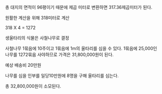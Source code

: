 총 대지의 면적이 96평이기 때문에 제곱 미터로 변환하면 317.36제곱미터가 된다.

원활한 계산을 위해 318미터로 계산

318 X 4 = 1272

생울타리의 식물은 사철나무로 결정

사철나무 1묶음에 10주이고 1묶음에 1m의 울타리를 심을 수 있다.
1묶음에 25,000인 나무를 1272묶음 사야하므로 가격은 31,800,000원이 된다.

예상 배송비 20만원 

나무를 심을 인부를 일당10만원에 8명을 구해 울타리를 심는다.

총 32,800,000원이 소모된다.
